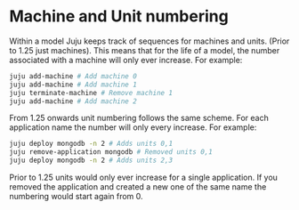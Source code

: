 <!--
Todo:
- This page's contents should be merged with `add-machine` and `deploy` pages.
-->

# Machine and Unit numbering

Within a model Juju keeps track of sequences for machines and units.
(Prior to 1.25 just machines). This means that for the life of a model,
the number associated with a machine will only ever increase. For example:

```bash
juju add-machine # Add machine 0
juju add-machine # Add machine 1
juju terminate-machine # Remove machine 1
juju add-machine # Add machine 2
```

From 1.25 onwards unit numbering follows the same scheme. For each application 
name the number will only every increase. For example:
```bash
juju deploy mongodb -n 2 # Adds units 0,1
juju remove-application mongodb # Removed units 0,1
juju deploy mongodb -n 2 # Adds units 2,3
```

Prior to 1.25 units would only ever increase for a single application. If you
removed the application and created a new one of the same name the numbering
would start again from 0.
